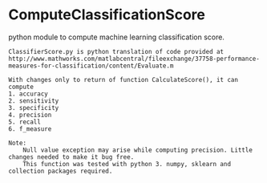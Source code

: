 # ComputeClassificationScore
python module to compute machine learning classification score.

	ClassifierScore.py is python translation of code provided at
	http://www.mathworks.com/matlabcentral/fileexchange/37758-performance-measures-for-classification/content/Evaluate.m
	
	With changes only to return of function CalculateScore(), it can compute
	1. accuracy
	2. sensitivity
	3. specificity
	4. precision
	5. recall
	6. f_measure
	
	Note:
		Null value exception may arise while computing precision. Little changes needed to make it bug free.
		This function was tested with python 3. numpy, sklearn and collection packages required.
	
